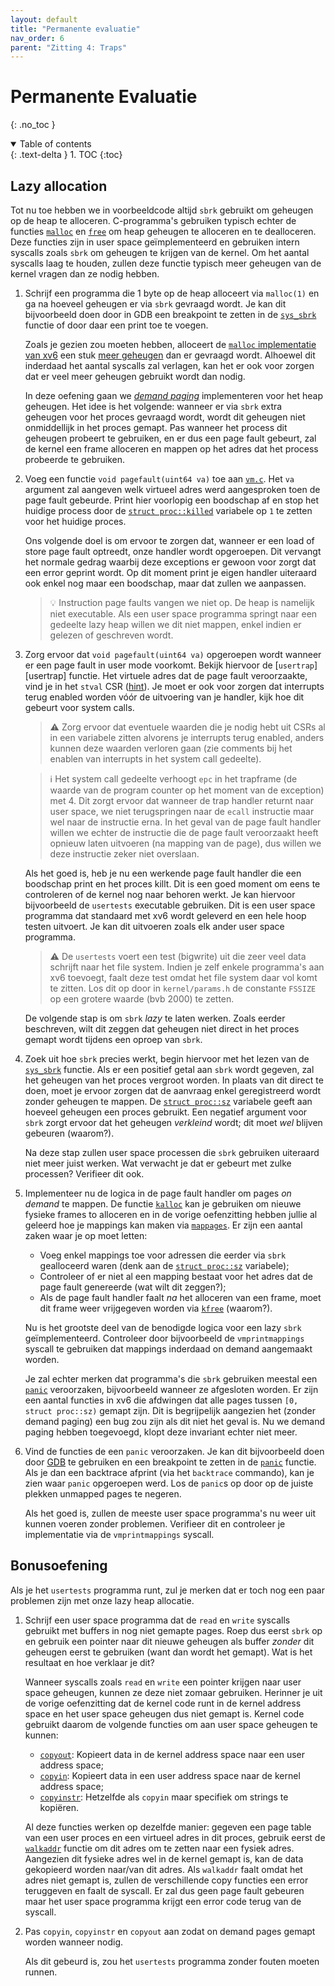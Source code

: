 ```yaml
---
layout: default
title: "Permanente evaluatie"
nav_order: 6
parent: "Zitting 4: Traps"
---
```


# Permanente Evaluatie
{: .no_toc }

<details open markdown="block">
  <summary>
    Table of contents
  </summary>
  {: .text-delta }
1. TOC
{:toc}
</details>

## Lazy allocation

Tot nu toe hebben we in voorbeeldcode altijd `sbrk` gebruikt om geheugen op de heap te alloceren.
C-programma's gebruiken typisch echter de functies [`malloc`][malloc ref] en [`free`][free ref] om heap geheugen te alloceren en te dealloceren.
Deze functies zijn in user space geïmplementeerd en gebruiken intern syscalls zoals `sbrk` om geheugen te krijgen van de kernel.
Om het aantal syscalls laag te houden, zullen deze functie typisch meer geheugen van de kernel vragen dan ze nodig hebben.

1. Schrijf een programma die 1 byte op de heap alloceert via `malloc(1)` en ga na hoeveel geheugen er via `sbrk` gevraagd wordt.
   Je kan dit bijvoorbeeld doen door in GDB een breakpoint te zetten in de [`sys_sbrk`][sys_sbrk] functie of door daar een print toe te voegen.

   Zoals je gezien zou moeten hebben, alloceert de [`malloc` implementatie van xv6][umalloc.c] een stuk [meer geheugen][over alloc] dan er gevraagd wordt.
   Alhoewel dit inderdaad het aantal syscalls zal verlagen, kan het er ook voor zorgen dat er veel meer geheugen gebruikt wordt dan nodig.

   In deze oefening gaan we [_demand paging_][demand paging] implementeren voor het heap geheugen.
   Het idee is het volgende: wanneer er via `sbrk` extra geheugen voor het proces gevraagd wordt, wordt dit geheugen niet onmiddellijk in het proces gemapt.
   Pas wanneer het process dit geheugen probeert te gebruiken, en er dus een page fault gebeurt, zal de kernel een frame alloceren en mappen op het adres dat het process probeerde te gebruiken.

2. Voeg een functie `void pagefault(uint64 va)` toe aan [`vm.c`][vm.c].
   Het `va` argument zal aangeven welk virtueel adres werd aangesproken toen de page fault gebeurde.
   Print hier voorlopig een boodschap af en stop het huidige process door de [`struct proc::killed`][proc killed] variabele op `1` te zetten voor het huidige proces.

   Ons volgende doel is om ervoor te zorgen dat, wanneer er een load of store page fault optreedt, onze handler wordt opgeroepen.
   Dit vervangt het normale gedrag waarbij deze exceptions er gewoon voor zorgt dat een error geprint wordt. Op dit moment print je eigen handler uiteraard ook enkel nog maar een boodschap, maar dat zullen we aanpassen.

   > :bulb: Instruction page faults vangen we niet op. De heap is namelijk niet executable. Als een user space programma springt naar een gedeelte lazy heap willen we dit niet mappen, enkel indien er gelezen of geschreven wordt.

3. Zorg ervoor dat `void pagefault(uint64 va)` opgeroepen wordt wanneer er een page fault in user mode voorkomt.
   Bekijk hiervoor de [`usertrap`][usertrap] functie.
   Het virtuele adres dat de page fault veroorzaakte, vind je in het `stval` CSR ([hint][stval hint]).
   Je moet er ook voor zorgen dat interrupts terug enabled worden vóór de uitvoering van je handler, kijk hoe dit gebeurt voor system calls.

   > :warning: Zorg ervoor dat eventuele waarden die je nodig hebt uit CSRs al in een variabele zitten alvorens je interrupts terug enabled, anders kunnen deze waarden verloren gaan (zie comments bij het enablen van interrupts in het system call gedeelte).

   > :information_source: Het system call gedeelte verhoogt `epc` in het trapframe (de waarde van de program counter op het moment van de exception) met 4. Dit zorgt ervoor dat wanneer de trap handler returnt naar user space, we niet terugspringen naar de `ecall` instructie maar wel naar de instructie erna. In het geval van de page fault handler willen we echter de instructie die de page fault veroorzaakt heeft opnieuw laten uitvoeren (na mapping van de page), dus willen we deze instructie zeker niet overslaan.

   Als het goed is, heb je nu een werkende page fault handler die een boodschap print en het proces killt.
   Dit is een goed moment om eens te controleren of de kernel nog naar behoren werkt.
   Je kan hiervoor bijvoorbeeld de `usertests` executable gebruiken.
   Dit is een user space programma dat standaard met xv6 wordt geleverd en een hele hoop testen uitvoert.
   Je kan dit uitvoeren zoals elk ander user space programma.

   > :warning: De `usertests` voert een test (bigwrite) uit die zeer veel data schrijft naar het file system. Indien je zelf enkele programma's aan xv6 toevoegt, faalt deze test omdat het file system daar vol komt te zitten. Los dit op door in `kernel/params.h` de constante `FSSIZE` op een grotere waarde (bvb 2000) te zetten.

   De volgende stap is om `sbrk` _lazy_ te laten werken.
   Zoals eerder beschreven, wilt dit zeggen dat geheugen niet direct in het proces gemapt wordt tijdens een oproep van `sbrk`.

4. Zoek uit hoe `sbrk` precies werkt, begin hiervoor met het lezen van de [`sys_sbrk`][sys_sbrk] functie.
   Als er een positief getal aan `sbrk` wordt gegeven, zal het geheugen van het proces vergroot worden.
   In plaats van dit direct te doen, moet je ervoor zorgen dat de aanvraag enkel geregistreerd wordt zonder geheugen te mappen.
   De [`struct proc::sz`][proc sz] variabele geeft aan hoeveel geheugen een proces gebruikt.
   Een negatief argument voor `sbrk` zorgt ervoor dat het geheugen _verkleind_ wordt; dit moet _wel_ blijven gebeuren (waarom?).

   Na deze stap zullen user space processen die `sbrk` gebruiken uiteraard niet meer juist werken.
   Wat verwacht je dat er gebeurt met zulke processen?
   Verifieer dit ook.

5. Implementeer nu de logica in de page fault handler om pages _on demand_ te mappen.
   De functie [`kalloc`][kalloc] kan je gebruiken om nieuwe fysieke frames to alloceren en in de vorige oefenzitting hebben jullie al geleerd hoe je mappings kan maken via [`mappages`][mappages].
   Er zijn een aantal zaken waar je op moet letten:
    - Voeg enkel mappings toe voor adressen die eerder via `sbrk` gealloceerd waren (denk aan de [`struct proc::sz`][proc sz] variabele);
    - Controleer of er niet al een mapping bestaat voor het adres dat de page fault genereerde (wat wilt dit zeggen?);
    - Als de page fault handler faalt _na_ het alloceren van een frame, moet dit frame weer vrijgegeven worden via [`kfree`][kfree] (waarom?).

   Nu is het grootste deel van de benodigde logica voor een lazy `sbrk` geïmplementeerd.
   Controleer door bijvoorbeeld de `vmprintmappings` syscall te gebruiken dat mappings inderdaad on demand aangemaakt worden.

   Je zal echter merken dat programma's die `sbrk` gebruiken meestal een [`panic`][panic] veroorzaken, bijvoorbeeld wanneer ze afgesloten worden.
   Er zijn een aantal functies in xv6 die afdwingen dat alle pages tussen `[0, struct proc::sz)` gemapt zijn.
   Dit is begrijpelijk aangezien het (zonder demand paging) een bug zou zijn als dit niet het geval is.
   Nu we demand paging hebben toegevoegd, klopt deze invariant echter niet meer.

6. Vind de functies de een `panic` veroorzaken.
   Je kan dit bijvoorbeeld doen door [GDB][gdb] te gebruiken en een breakpoint te zetten in de [`panic`][panic] functie.
   Als je dan een backtrace afprint (via het `backtrace` commando), kan je zien waar `panic` opgeroepen werd.
   Los de `panic`s op door op de juiste plekken unmapped pages te negeren.

   Als het goed is, zullen de meeste user space programma's nu weer uit kunnen voeren zonder problemen.
   Verifieer dit en controleer je implementatie via de `vmprintmappings` syscall.

## Bonusoefening

Als je het `usertests` programma runt, zul je merken dat er toch nog een paar problemen zijn met onze lazy heap allocatie.

1. Schrijf een user space programma dat de `read` en `write` syscalls gebruikt met buffers in nog niet gemapte pages.
   Roep dus eerst `sbrk` op en gebruik een pointer naar dit nieuwe geheugen als buffer _zonder_ dit geheugen eerst te gebruiken (want dan wordt het gemapt).
   Wat is het resultaat en hoe verklaar je dit?

   Wanneer syscalls zoals `read` en `write` een pointer krijgen naar user space geheugen, kunnen ze deze niet zomaar gebruiken.
   Herinner je uit de vorige oefenzitting dat de kernel code runt in de kernel address space en het user space geheugen dus niet gemapt is.
   Kernel code gebruikt daarom de volgende functies om aan user space geheugen te kunnen:
   - [`copyout`][copyout]: Kopieert data in de kernel address space naar een user address space;
   - [`copyin`][copyin]: Kopieert data in een user address space naar de kernel address space;
   - [`copyinstr`][copyinstr]: Hetzelfde als `copyin` maar specifiek om strings te kopiëren.

   Al deze functies werken op dezelfde manier: gegeven een page table van een user proces en een virtueel adres in dit proces, gebruik eerst de [`walkaddr`][walkaddr] functie om dit adres om te zetten naar een fysiek adres.
   Aangezien dit fysieke adres wel in de kernel gemapt is, kan de data gekopieerd worden naar/van dit adres.
   Als `walkaddr` faalt omdat het adres niet gemapt is, zullen de verschillende copy functies een error teruggeven en faalt de syscall.
   Er zal dus geen page fault gebeuren maar het user space programma krijgt een error code terug van de syscall.

2. Pas `copyin`, `copyinstr` en `copyout` aan zodat on demand pages gemapt worden wanneer nodig.

   Als dit gebeurd is, zou het `usertests` programma zonder fouten moeten runnen.


[malloc ref]: https://en.cppreference.com/w/c/memory/malloc
[free ref]: https://en.cppreference.com/w/c/memory/free
[sys_sbrk]: https://github.com/besturingssystemen/xv6-riscv/blob/103d9df6ce3154febadcf9a67791d526ec6b07ac/kernel/sysproc.c#L41
[umalloc.c]: https://github.com/besturingssystemen/xv6-riscv/blob/103d9df6ce3154febadcf9a67791d526ec6b07ac/user/umalloc.c
[over alloc]: https://github.com/besturingssystemen/xv6-riscv/blob/103d9df6ce3154febadcf9a67791d526ec6b07ac/user/umalloc.c#L54
[demand paging]: https://en.wikipedia.org/wiki/Demand_paging
[vm.c]: https://github.com/besturingssystemen/xv6-riscv/blob/103d9df6ce3154febadcf9a67791d526ec6b07ac/kernel/vm.c
[proc killed]: https://github.com/besturingssystemen/xv6-riscv/blob/103d9df6ce3154febadcf9a67791d526ec6b07ac/kernel/proc.h#L101
[proc sz]: https://github.com/besturingssystemen/xv6-riscv/blob/103d9df6ce3154febadcf9a67791d526ec6b07ac/kernel/proc.h#L107
[stval hint]: https://github.com/besturingssystemen/xv6-riscv/blob/103d9df6ce3154febadcf9a67791d526ec6b07ac/kernel/trap.c#L71-L72
[kalloc]: https://github.com/besturingssystemen/xv6-riscv/blob/103d9df6ce3154febadcf9a67791d526ec6b07ac/kernel/kalloc.c#L65
[kfree]: https://github.com/besturingssystemen/xv6-riscv/blob/103d9df6ce3154febadcf9a67791d526ec6b07ac/kernel/kalloc.c#L42
[mappages]: https://github.com/besturingssystemen/xv6-riscv/blob/103d9df6ce3154febadcf9a67791d526ec6b07ac/kernel/vm.c#L133
[panic]: https://github.com/besturingssystemen/xv6-riscv/blob/103d9df6ce3154febadcf9a67791d526ec6b07ac/kernel/printf.c#L120
[uvmunmap]: https://github.com/besturingssystemen/xv6-riscv/blob/103d9df6ce3154febadcf9a67791d526ec6b07ac/kernel/vm.c#L159
[gdb]: https://github.com/besturingssystemen/klaarzetten-werkomgeving#gdb
[copyout]: https://github.com/besturingssystemen/xv6-riscv/blob/103d9df6ce3154febadcf9a67791d526ec6b07ac/kernel/vm.c#L340
[copyin]: https://github.com/besturingssystemen/xv6-riscv/blob/103d9df6ce3154febadcf9a67791d526ec6b07ac/kernel/vm.c#L365
[copyinstr]: https://github.com/besturingssystemen/xv6-riscv/blob/103d9df6ce3154febadcf9a67791d526ec6b07ac/kernel/vm.c#L390
[walkaddr]: https://github.com/besturingssystemen/xv6-riscv/blob/103d9df6ce3154febadcf9a67791d526ec6b07ac/kernel/vm.c#L100

